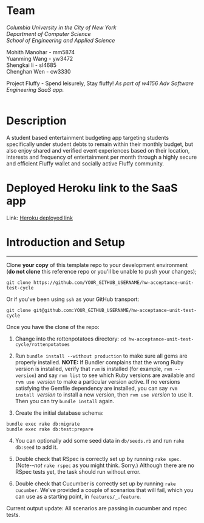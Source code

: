 # Team

*Columbia University in the City of New York <br>
Department of Computer Science <br>
School of Engineering and Applied Science* <br>

Mohith Manohar -  mm5874 <br>
Yuanming Wang  -  yw3472 <br>
 Shengkai li   -  sl4685 <br>
Chenghan Wen   -  cw3330 <br>


Project Fluffy - Spend leisurely, Stay fluffy!
*As part of w4156 Adv Software Engineering SaaS app.* <br><br>

# Description

A student based entertainment budgeting app targeting students specifically under student debts to remain within their monthly budget, but also enjoy shared and verified event experiences based on their location, interests and frequency of entertainment per month through a highly secure and efficient Fluffy wallet and socially active Fluffy community.

# Deployed Heroku link to the SaaS app

Link: [Heroku deployed link](https://heroku.com)

# Introduction and Setup
----
Clone **your copy** of this template repo to your development environment (**do
not clone** this reference repo or you'll be unable to push your
changes);

`git clone https://github.com/YOUR_GITHUB_USERNAME/hw-acceptance-unit-test-cycle`

Or if you've been using `ssh` as your GitHub transport:

`git clone git@github.com:YOUR_GITHUB_USERNAME/hw-acceptance-unit-test-cycle`


Once you have the clone of the repo:

1. Change into the rottenpotatoes directory: `cd hw-acceptance-unit-test-cycle/rottenpotatoes`  

2. Run `bundle install --without production` to make sure all gems are
properly installed.  **NOTE:** If Bundler complains that the wrong
Ruby version is installed, verify that `rvm` is installed (for
example, `rvm --version`) and say `rvm list` to see which Ruby
versions are available and `rvm use `_version_ to make a particular
version active.  If no versions satisfying the Gemfile dependency are
installed, you can say `rvm install `_version_ to install a new
version, then `rvm use `_version_ to use it.  Then you can try `bundle
install` again.

3. Create the initial database schema:


```shell
bundle exec rake db:migrate
bundle exec rake db:test:prepare
```

4. You can optionally add some seed data in `db/seeds.rb` and run `rake
db:seed` to add it.

5. Double check that RSpec is correctly set up by running `rake
spec`.  (Note--*not* `rake rspec` as you might think. Sorry.)
Although there are no RSpec tests yet, the task should run without
error.  

6. Double check that Cucumber is correctly set up by running `rake
cucumber`.  We've provided a couple of scenarios that will fail,
which you can use as a starting point, in `features/_.feature`.


Current output update: All scenarios are passing in cucumber and rspec tests.


